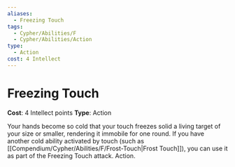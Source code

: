 ```yaml
---
aliases:
  - Freezing Touch
tags:
  - Cypher/Abilities/F
  - Cypher/Abilities/Action
type:
  - Action
cost: 4 Intellect
---
```


# Freezing Touch

**Cost**: 4 Intellect points
**Type**: Action

Your hands become so cold that your touch freezes solid a living target of your size or smaller, rendering it immobile for one round. If you have another cold ability activated by touch (such as [[Compendium/Cypher/Abilities/F/Frost-Touch|Frost Touch]]), you can use it as part of the Freezing Touch attack. Action.
